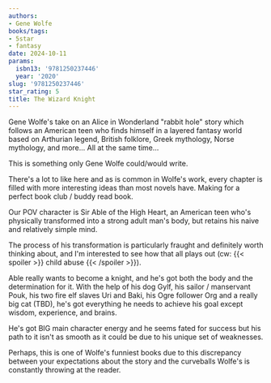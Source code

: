 ```yaml
---
authors:
- Gene Wolfe
books/tags:
- 5star
- fantasy
date: 2024-10-11
params:
  isbn13: '9781250237446'
  year: '2020'
slug: '9781250237446'
star_rating: 5
title: The Wizard Knight
---
```


Gene Wolfe's take on an Alice in Wonderland "rabbit hole" story which follows an American teen who finds himself in a layered fantasy world based on Arthurian legend, British folklore, Greek mythology, Norse mythology, and more... All at the same time...

<!--more-->

This is something only Gene Wolfe could/would write.

There's a lot to like here and as is common in Wolfe's work, every chapter is filled with more interesting ideas than most novels have. Making for a perfect book club / buddy read book.

Our POV character is Sir Able of the High Heart, an American teen who's physically transformed into a strong adult man's body, but retains his naive and relatively simple mind.

The process of his transformation is particularly fraught and definitely worth thinking about, and I'm interested to see how that all plays out (cw: {{< spoiler >}} child abuse {{< /spoiler >}}).

Able really wants to become a knight, and he's got both the body and the determination for it. With the help of his dog Gylf, his sailor / manservant Pouk, his two fire elf slaves Uri and Baki, his Ogre follower Org and a really big cat (TBD), he's got everything he needs to achieve his goal except wisdom, experience, and brains.

He's got BIG main character energy and he seems fated for success but his path to it isn't as smooth as it could be due to his unique set of weaknesses. 

Perhaps, this is one of Wolfe's funniest books due to this discrepancy between your expectations about the story and the curveballs Wolfe's is constantly throwing at the reader.